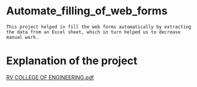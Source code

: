 # Automate_filling_of_web_forms
    This project helped in fill the web forms automatically by extracting the data from an Excel sheet, which in turn helped us to decrease manual work.
# Explanation of the project
[RV COLLEGE OF ENGINEERING.pdf](https://github.com/Jnani-222/Automate_filling_of_web_forms/files/12445447/RV.COLLEGE.OF.ENGINEERING.pdf)
